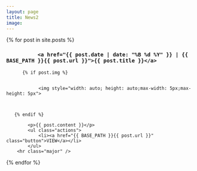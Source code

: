 ```yaml
---
layout: page
title: News2
image: 
---
```



<!-- Section -->
<section>

	  
{% for post in site.posts %}

<p>

<h3><i class="fa fa-chevron-right" aria-hidden="true"></i>
		       
		      <a href="{{ post.date | date: "%B %d %Y" }} | {{ BASE_PATH }}{{ post.url }}">{{ post.title }}</a>
</h3>  

<p>
 
	      {% if post.img %}	
	   
	          
                <img style="width: auto; height: auto;max-width: 5px;max-height: 5px">
            
            
            
	   {% endif %}	  
	      
			<p>{{ post.content }}</p>
			<ul class="actions">
				<li><a href="{{ BASE_PATH }}{{ post.url }}" class="button">VIEW</a></li>
			</ul>
		<hr class="major" />

{% endfor %}		

</section>
